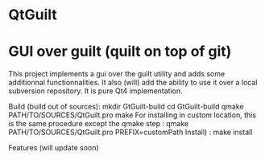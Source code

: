 QtGuilt
=======

GUI over guilt (quilt on top of git)
=======
 
This project implements a gui over the guilt utility and adds some additionnal functionnalities. 
It also (will) add the ability to use it over a local subversion repository. 
It is pure Qt4 implementation. 

Build (build out of sources):
       mkdir GtGuilt-build
       cd GtGuilt-build 
       qmake PATH/TO/SOURCES/QtGuilt.pro
       make
For installing in custom location, this is the same procedure except the qmake step : 
       qmake PATH/TO/SOURCES/QtGuilt.pro PREFIX=customPath
Install) : 
       make install

Features (will update soon)

